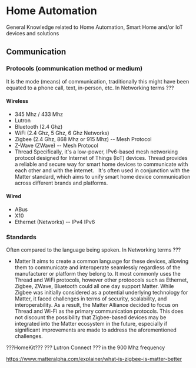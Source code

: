 # Home Automation
General Knowledge related to Home Automation, Smart Home and/or IoT devices and solutions

## Communication
### Protocols (communication method or medium)
It is the mode (means) of communication, traditionally this might have been equated to a phone call, text, in-person, etc. In Networking terms ???
#### Wireless
- 345 Mhz / 433 Mhz
- Lutron
- Bluetooth (2.4 Ghz)
- WiFi (2.4 Ghz, 5 Ghz, 6 Ghz Networks)
- Zigbee (2.4 Ghz, 868 Mhz or 915 Mhz) -- Mesh Protocol
- Z-Wave (ZWave) -- Mesh Protocol
- Thread
Specifically, it's a low-power, IPv6-based mesh networking protocol designed for Internet of Things (IoT) devices. Thread provides a reliable and secure way for smart home devices to communicate with each other and with the internet.   
It's often used in conjunction with the Matter standard, which aims to unify smart home device communication across different brands and platforms.
#### Wired
- ABus
- X10
- Ethernet (Networks)
-- IPv4 IPv6

### Standards
Often compared to the language being spoken. In Networking terms ???
- Matter
It aims to create a common language for these devices, allowing them to communicate and interoperate seamlessly regardless of the manufacturer or platform they belong to.  It most commonly uses the Thread and WiFi protocols, however other protoocols such as Ethernet, Zigbee, ZWave, Bluetooth could all one day support Matter.  While Zigbee was initially considered as a potential underlying technology for Matter, it faced challenges in terms of security, scalability, and interoperability. As a result, the Matter Alliance decided to focus on Thread and Wi-Fi as the primary communication protocols. This does not discount the possibility that Zigbee-based devices may be integrated into the Matter ecosystem in the future, especially if significant improvements are made to address the aforementioned challenges.

???HomeKit???
??? Lutron Connect ??? in the 900 Mhz frequency



https://www.matteralpha.com/explainer/what-is-zigbee-is-matter-better
